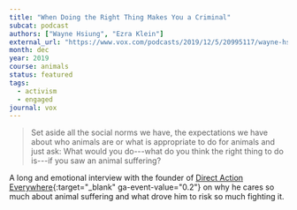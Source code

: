 ```yaml
---
title: "When Doing the Right Thing Makes You a Criminal"
subcat: podcast
authors: ["Wayne Hsiung", "Ezra Klein"]
external_url: "https://www.vox.com/podcasts/2019/12/5/20995117/wayne-hsiung-animal-rights-the-ezra-klein-show"
month: dec
year: 2019
course: animals
status: featured
tags:
  - activism
  - engaged
journal: vox
---
```


> Set aside all the social norms we have, the expectations we have about who animals are or what is appropriate to do for animals and just ask: What would you do---what do you think the right thing to do is---if you saw an animal suffering?

A long and emotional interview with the founder of [Direct Action Everywhere](https://www.directactioneverywhere.com){:target="_blank" ga-event-value="0.2"} on why he cares so much about animal suffering and what drove him to risk so much fighting it.

